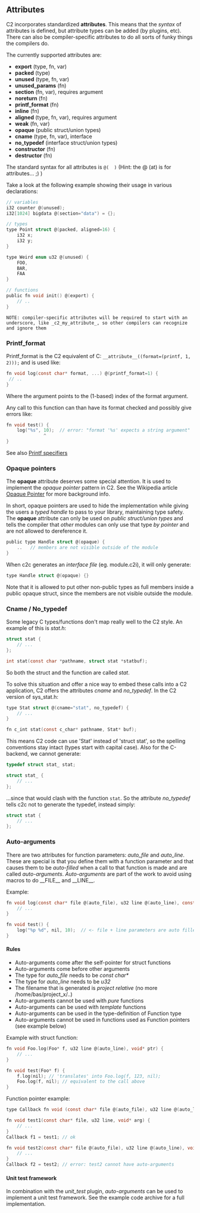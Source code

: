 ## Attributes

C2 incorporates standardized __attributes__. This means that the *syntax* of attributes is
defined, but attribute types can be added (by plugins, etc). There can also be compiler-specific
attributes to do all sorts of funky things the compilers do.

The currently supported attributes are:

* __export__ (type, fn, var)
* __packed__ (type)
* __unused__ (type, fn, var)
* __unused_params__ (fn)
* __section__ (fn, var), requires argument
* __noreturn__ (fn)
* __printf_format__ (fn)
* __inline__ (fn)
* __aligned__ (type, fn, var), requires argument
* __weak__ (fn, var)
* __opaque__ (public struct/union types)
* __cname__ (type, fn, var), interface
* __no_typedef__ (interface struct/union types)
* __constructor__ (fn)
* __destructor__ (fn)

The standard syntax for all attributes is `@(  )`  (Hint: the @ (at) is for attributes... ;) )

Take a look at the following example showing their usage in various declarations:

```c
// variables
i32 counter @(unused);
i32[1024] bigdata @(section="data") = {};

// types
type Point struct @(packed, aligned=16) {
    i32 x;
    i32 y;
}

type Weird enum u32 @(unused) {
    FOO,
    BAR,
    FAA
}

// functions
public fn void init() @(export) {
    // ..
}
```

`NOTE: compiler-specific attributes will be required to start with an underscore,
like _c2_my_attribute_, so other compilers can recognize and ignore them`

### Printf_format

Printf_format is the C2 equivalent of C:
```__attribute__((format=(printf, 1, 2)));``` and is used like:

```c
fn void log(const char* format, ...) @(printf_format=1) {
 // ..
}

```

Where the argument points to the (1-based) index of the format argument.

Any call to this function can than have its format checked and possibly give errors like:

```c
fn void test() {
    log("%s", 10);  // error: "format '%s' expects a string argument"
              ^
}

```

See also [Printf specifiers](../language/printf_specifiers/)


### Opaque pointers

The __opaque__ attribute deserves some special attention. It is used to implement
the *opaque pointer* pattern in C2. See the Wikipedia article
[Opaque Pointer](https://en.wikipedia.org/wiki/Opaque_pointer) for more background info.

In short, opaque pointers are used to hide the implementation while giving the users
a *typed handle* to
pass to your library, maintaining type safety. The __opaque__ attribute can only
be used on *public struct/union types* and tells the compiler that *other*
modules can only use that type *by pointer* and are not allowed to dereference it.

```c
public type Handle struct @(opaque) {
    ..   // members are not visible outside of the module
}
```

When c2c generates an *interface file* (eg. module.c2i), it will only generate:
```c
type Handle struct @(opaque) {}
```

Note that it is allowed to put other non-public types as full members inside
a public opaque struct, since the members are not visible outside the module.


### Cname / No\_typedef
Some legacy C types/functions don't map really well to the C2 style. An example
of this is _stat.h_:

```c
struct stat {
    // ...
};

int stat(const char *pathname, struct stat *statbuf);
```

So both the struct and the function are called _stat_.

To solve this situation and offer a nice way to embed these calls into a C2 application,
C2 offers the attributes *cname* and *no_typedef*. In the C2 version of sys\_stat.h:

```c
type Stat struct @(cname="stat", no_typedef) {
    // ...
}

fn c_int stat(const c_char* pathname, Stat* buf);
```

This means C2 code can use 'Stat' instead of 'struct stat', so the spelling conventions
stay intact (types start with capital case). Also for the C-backend, we cannot generate:
```c
typedef struct stat_ stat;

struct stat_ {
    // ...
};
```
...since that would clash with the function `stat`. So the attribute *no_typedef* tells c2c not
to generate the typedef, instead simply:
```c
struct stat {
    // ...
};
```

### Auto-arguments

There are two attributes for function parameters: *auto_file* and *auto_line*.
These are special is that you define them with a function parameter and that causes
them to be _auto-filled_ when a call to that function is made and are called *auto-arguments*.
*Auto-arguments* are part of the work to avoid using macros to do \_\_FILE\_\_ and \_\_LINE\_\_.

Example:
```c
fn void log(const char* file @(auto_file), u32 line @(auto_line), const char* fmt, ...) {
    // ...
}

fn void test() {
    log("%p %d", nil, 10);  // <- file + line parameters are auto filled
}
```

#### Rules

- Auto-arguments come after the self-pointer for struct functions
- Auto-arguments come before other arguments
- The type for _auto\_file_ needs to be _const char*_
- The type for _auto\_line_ needs to be _u32_
- The filename that is generated is *project relative* (no more /home/bas/project_x/..)
- Auto-arguments cannot be used with _pure_ functions
- Auto-arguments can be used with _template_ functions
- Auto-arguments can be used in the type-definition of Function type
- Auto-arguments cannot be used in functions used as Function pointers (see example below)


Example with struct function:
```c
fn void Foo.log(Foo* f, u32 line @(auto_line), void* ptr) {
    // ...
}

fn void test(Foo* f) {
    f.log(nil); // 'translates' into Foo.log(f, 123, nil);
    Foo.log(f, nil); // equivalent to the call above
}
```

Function pointer example:

```c
type Callback fn void (const char* file @(auto_file), u32 line @(auto_line), void* arg);

fn void test1(const char* file, u32 line, void* arg) {
    // ...
}
Callback f1 = test1; // ok

fn void test2(const char* file @(auto_file), u32 line @(auto_line), void* arg) {
    // ...
}
Callback f2 = test2; // error: test2 cannot have auto-arguments
```

#### Unit test framework ####
In combination with the *unit_test* plugin, _auto-arguments_ can be used to implement a unit test framework.
See the example code archive for a full implementation.

